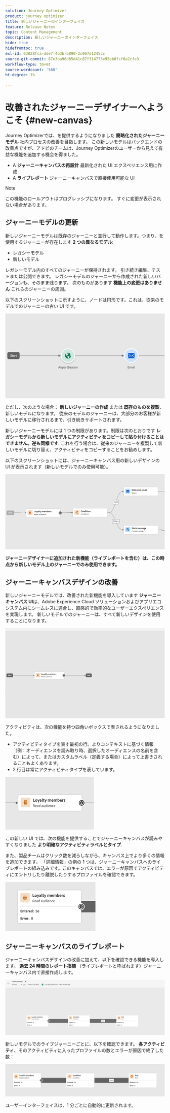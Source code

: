 ```yaml
---
solution: Journey Optimizer
product: journey optimizer
title: 新しいジャーニーのインターフェイス
feature: Release Notes
topic: Content Management
description: 新しいジャーニーのインターフェイス
hide: true
hidefromtoc: true
exl-id: 03828fca-dde7-4b3b-b890-2c007d1245cc
source-git-commit: 87e3ba96d05d41c87f314773e95eb0fcf0a2cfe3
workflow-type: tm+mt
source-wordcount: '568'
ht-degree: 1%

---
```


# 改善されたジャーニーデザイナーへようこそ {#new-canvas}

Journey Optimizerでは、を提供するようになりました **簡略化されたジャーニーモデル** 社内プロセスの改善を目指します。 この新しいモデルはバックエンドの改善点ですが、アドビのチームは、Journey Optimizerのユーザーから見えて有益な機能を追加する機会を得ました。

* A **ジャーニーキャンバスの再設計** 最新化された UI エクスペリエンス用に作成
* A **ライブレポート** ジャーニーキャンバスで直接使用可能な UI

>[!NOTE]
>
>この機能のロールアウトはプログレッシブになります。 すぐに変更が表示されない場合があります。

## ジャーニーモデルの更新

新しいジャーニーモデルは既存のジャーニーと並行して動作します。つまり、を使用するジャーニーが存在します **2 つの異なるモデル**:

* レガシーモデル
* 新しいモデル

レガシーモデル内のすべてのジャーニーが保持されます。 引き続き編集、テストまたは公開できます。 レガシーモデルのジャーニーから作成された新しいバージョンも、そのまま残ります。 次のものがあります **機能上の変更はありません** これらのジャーニーの周囲。

以下のスクリーンショットに示すように、ノードは円形です。これは、従来のモデルでのジャーニーの古い UI です。

![](assets/new-canvas.png)

ただし、次のような場合： **新しいジャーニーの作成** または **既存のものを複製**、新しいモデルになります。 従来のモデルのジャーニーは、大部分のお客様が新しいモデルに移行されるまで、引き続きサポートされます。

新しいジャーニーモデルには 1 つの制限があります。制限は次のとおりです **レガシーモデルから新しいモデルにアクティビティをコピーして貼り付けることはできません。逆も同様です**. これを行う場合は、従来のジャーニーを複製して新しいモデルに切り替え、アクティビティをコピーすることをお勧めします。

以下のスクリーンショットには、ジャーニーキャンバス用の新しいデザインの UI が表示されます（新しいモデルでのみ使用可能）。

![](assets/new-canvas2.png)

**ジャーニーデザイナーに追加された新機能（ライブレポートを含む）は、この時点から新しいモデル上のジャーニーでのみ使用できます。**

## ジャーニーキャンバスデザインの改善

新しいジャーニーモデルでは、改善された新機能を導入しています **ジャーニーキャンバス UI**&#x200B;は、Adobe Experience Cloud ソリューションおよびアプリエコシステム内にシームレスに適合し、直感的で効率的なユーザーエクスペリエンスを実現します。 新しいモデルでのジャーニーは、すべて新しいデザインを使用することになります。

![](assets/new-canvas3.gif)

アクティビティは、次の機能を持つ四角いボックスで表されるようになりました。

* アクティビティタイプを表す最初の行。よりコンテキストに基づく情報（例：オーディエンスを読み取り時、選択したオーディエンスの名前を含む）によって、またはカスタムラベル（定義する場合）によって上書きされることもよくあります。
* 2 行目は常にアクティビティタイプを表しています。

![](assets/new-canvas4.png)

この新しい UI では、次の機能を提供することでジャーニーキャンバスが読みやすくなりました **より明確なアクティビティラベルとタイプ**.

また、製品チームはクリック数を減らしながら、キャンバス上でより多くの情報を追加できます。 「詳細情報」の例の 1 つは、ジャーニーキャンバスへのライブレポートの組み込みです。このキャンバスでは、エラーが原因でアクティビティにエントリしたり離脱したりするプロファイルを確認できます。

![](assets/new-canvas5.png)


## ジャーニーキャンバスのライブレポート

ジャーニーキャンバスデザインの改善に加えて、以下を確認できる機能を導入します。 **過去 24 時間のレポート指標** （ライブレポートと呼ばれます）ジャーニーキャンバス内で直接作成します。

![](assets/new-canvas6bis.png)

新しいモデルでのライブジャーニーごとに、以下を確認できます。 **各アクティビティ**、そのアクティビティに入ったプロファイルの数とエラーが原因で終了した数：

![](assets/new-canvas8.png)

<!--`
With every live journey on the new model, you will be able to see two types of "last 24 hours" reporting information:

* On a **new insert**, you will see:
    * The number of profiles that have been exported for audience-triggered journeys. You will see the number of profiles available in the last export job alongside the time when that export has been made.
    * The number of profiles who exited the journey
    * The percentage of errors
    ![](assets/new-canvas7.png)
* **On each activity**, you will see the number of profiles who entered that activity and the number who exited because of an error:
    ![](assets/new-canvas8.png)
-->

ユーザーインターフェイスは、1 分ごとに自動的に更新されます。

<!--
Please note that you may see differences between the number of exported profiles and the number of profiles flowing through the journey. The exported profiles count only provides information about the last export job being made while the number of profiles entering an activity only contains profiles who did it in the last 24 hours. This can especially be visible on recurring daily journeys as there could be a data overlap between two days.
-->
